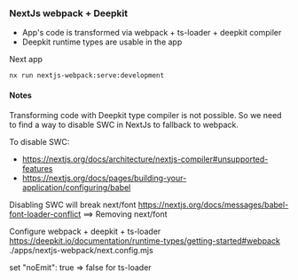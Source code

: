 ### NextJs webpack + Deepkit

- App's code is transformed via webpack + ts-loader + deepkit compiler
- Deepkit runtime types are usable in the app

Next app
```shell
nx run nextjs-webpack:serve:development
```

#### Notes

Transforming code with Deepkit type compiler is not possible.
So we need to find a way to disable SWC in NextJs to fallback to webpack.

To disable SWC: 
- https://nextjs.org/docs/architecture/nextjs-compiler#unsupported-features
- https://nextjs.org/docs/pages/building-your-application/configuring/babel

Disabling SWC will break next/font
https://nextjs.org/docs/messages/babel-font-loader-conflict
==> Removing next/font

Configure webpack + deepkit + ts-loader
https://deepkit.io/documentation/runtime-types/getting-started#webpack
./apps/nextjs-webpack/next.config.mjs

set "noEmit": true => false for ts-loader
